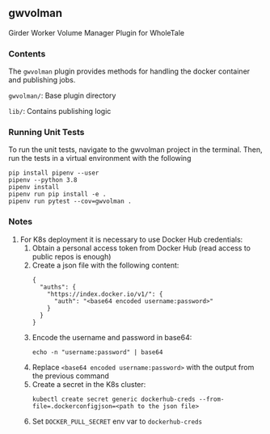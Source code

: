 ## gwvolman

Girder Worker Volume Manager Plugin for WholeTale

### Contents

The `gwvolman` plugin provides methods for handling the docker container
and publishing jobs.

`gwvolman/`: Base plugin directory
 
`lib/`: Contains publishing logic 
  

### Running Unit Tests

To run the unit tests, navigate to the gwvolman project in the terminal.
Then, run the tests in a virtual environment with the following

```
pip install pipenv --user
pipenv --python 3.8
pipenv install
pipenv run pip install -e .
pipenv run pytest --cov=gwvolman .
```

### Notes

1. For K8s deployment it is necessary to use Docker Hub credentials:
    1. Obtain a personal access token from Docker Hub (read access to public repos is enough)
    1. Create a json file with the following content:
       ```
       {
         "auths": {
           "https://index.docker.io/v1/": {
             "auth": "<base64 encoded username:password>"
           }
         }
       }
       ```
    1. Encode the username and password in base64:
       ```
       echo -n "username:password" | base64
       ```
    1. Replace `<base64 encoded username:password>` with the output from the previous command
    1. Create a secret in the K8s cluster:
       ```
       kubectl create secret generic dockerhub-creds --from-file=.dockerconfigjson=<path to the json file>
       ```
    1. Set `DOCKER_PULL_SECRET` env var to `dockerhub-creds`
